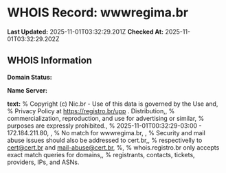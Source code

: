# WHOIS Record: wwwregima.br

**Last Updated:** 2025-11-01T03:32:29.201Z
**Checked At:** 2025-11-01T03:32:29.202Z

## WHOIS Information

**Domain Status:** 

**Name Server:** 

**text:** % Copyright (c) Nic.br - Use of this data is governed by the Use and, % Privacy Policy at https://registro.br/upp . Distribution,, % commercialization, reproduction, and use for advertising or similar, % purposes are expressly prohibited., % 2025-11-01T00:32:29-03:00 - 172.184.211.80, , % No match for wwwregima.br, , % Security and mail abuse issues should also be addressed to cert.br,, % respectivelly to cert@cert.br and mail-abuse@cert.br, %, % whois.registro.br only accepts exact match queries for domains,, % registrants, contacts, tickets, providers, IPs, and ASNs.

